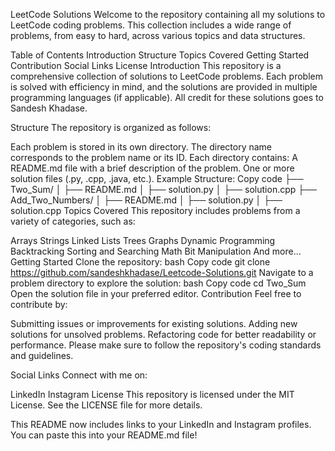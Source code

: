 LeetCode Solutions
Welcome to the repository containing all my solutions to LeetCode coding problems. This collection includes a wide range of problems, from easy to hard, across various topics and data structures.

Table of Contents
Introduction
Structure
Topics Covered
Getting Started
Contribution
Social Links
License
Introduction
This repository is a comprehensive collection of solutions to LeetCode problems. Each problem is solved with efficiency in mind, and the solutions are provided in multiple programming languages (if applicable). All credit for these solutions goes to Sandesh Khadase.

Structure
The repository is organized as follows:

Each problem is stored in its own directory.
The directory name corresponds to the problem name or its ID.
Each directory contains:
A README.md file with a brief description of the problem.
One or more solution files (.py, .cpp, .java, etc.).
Example Structure:
Copy code
├── Two_Sum/
│   ├── README.md
│   ├── solution.py
│   ├── solution.cpp
├── Add_Two_Numbers/
│   ├── README.md
│   ├── solution.py
│   ├── solution.cpp
Topics Covered
This repository includes problems from a variety of categories, such as:

Arrays
Strings
Linked Lists
Trees
Graphs
Dynamic Programming
Backtracking
Sorting and Searching
Math
Bit Manipulation
And more...
Getting Started
Clone the repository:
bash
Copy code
git clone https://github.com/sandeshkhadase/Leetcode-Solutions.git
Navigate to a problem directory to explore the solution:
bash
Copy code
cd Two_Sum
Open the solution file in your preferred editor.
Contribution
Feel free to contribute by:

Submitting issues or improvements for existing solutions.
Adding new solutions for unsolved problems.
Refactoring code for better readability or performance.
Please make sure to follow the repository's coding standards and guidelines.

Social Links
Connect with me on:

LinkedIn
Instagram
License
This repository is licensed under the MIT License. See the LICENSE file for more details.

This README now includes links to your LinkedIn and Instagram profiles. You can paste this into your README.md file!
